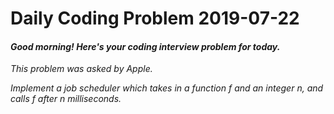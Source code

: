 # Daily Coding Problem 2019-07-22

####  _Good morning! Here's your coding interview problem for today._

_This problem was asked by Apple._

_Implement a job scheduler which takes in a function f and an integer n, and calls f after n milliseconds._
